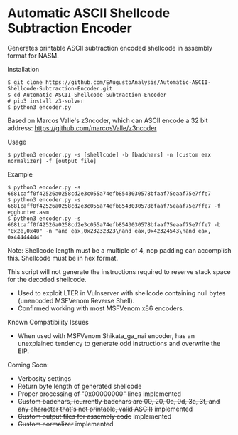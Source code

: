 # Automatic ASCII Shellcode Subtraction Encoder
Generates printable ASCII subtraction encoded shellcode in assembly format for NASM.

Installation
```
$ git clone https://github.com/EAugustoAnalysis/Automatic-ASCII-Shellcode-Subtraction-Encoder.git
$ cd Automatic-ASCII-Shellcode-Subtraction-Encoder
# pip3 install z3-solver
$ python3 encoder.py
```
Based on Marcos Valle's z3ncoder, which can ASCII encode a 32 bit address:
https://github.com/marcosValle/z3ncoder

Usage
```
$ python3 encoder.py -s [shellcode] -b [badchars] -n [custom eax normalizer] -f [output file]
```

Example
```
$ python3 encoder.py -s 6681caff0f42526a0258cd2e3c055a74efb8543030578bfaaf75eaaf75e7ffe7
$ python3 encoder.py -s 6681caff0f42526a0258cd2e3c055a74efb8543030578bfaaf75eaaf75e7ffe7 -f egghunter.asm
$ python3 encoder.py -s 6681caff0f42526a0258cd2e3c055a74efb8543030578bfaaf75eaaf75e7ffe7 -b "0x2e,0x40" -n "and eax,0x23232323\nand eax,0x42324543\nand eax, 0x44444444"
```

Note: Shellcode length must be a multiple of 4, nop padding can accomplish this. Shellcode must be in hex format.

This script will not generate the instructions required to reserve stack space for the decoded shellcode.

- Used to exploit LTER in Vulnserver with shellcode containing null bytes (unencoded MSFVenom Reverse Shell).
- Confirmed working with most MSFVenom x86 encoders.

Known Compatibility Issues
- When used with MSFVenom Shikata_ga_nai encoder, has an unexplained tendency to generate odd instructions and overwrite the EIP.


Coming Soon:
- Verbosity settings
- Return byte length of generated shellcode
- ~~Proper processing of "0x00000000" lines~~
implemented
- ~~Custom badchars, (currently badchars are 00, 20, 0a, 0d, 3a, 3f, and any character that's not printable, valid ASCII)~~
implemented
- ~~Custom output files for assembly code~~
implemented
- ~~Custom normalizer~~
implemented
